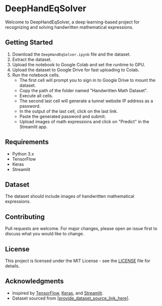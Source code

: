 # DeepHandEqSolver

Welcome to DeepHandEqSolver, a deep learning-based project for recognizing and solving handwritten mathematical expressions.

## Getting Started

1. Download the `DeepHandEqSolver.ipynb` file and the dataset.
2. Extract the dataset.
3. Upload the notebook to Google Colab and set the runtime to GPU.
4. Upload the dataset to Google Drive for fast uploading to Colab.
5. Run the notebook cells. 
   - The first cell will prompt you to sign in to Google Drive to mount the dataset.
   - Copy the path of the folder named "Handwritten Math Dataset".
   - Execute all cells.
   - The second last cell will generate a tunnel website IP address as a password.
   - In the output of the last cell, click on the last link.
   - Paste the generated password and submit.
   - Upload images of math expressions and click on "Predict" in the Streamlit app.

## Requirements

- Python 3.x
- TensorFlow
- Keras
- Streamlit

## Dataset

The dataset should include images of handwritten mathematical expressions.

## Contributing

Pull requests are welcome. For major changes, please open an issue first to discuss what you would like to change.

## License

This project is licensed under the MIT License - see the [LICENSE](LICENSE) file for details.

## Acknowledgments

- Inspired by [TensorFlow](https://www.tensorflow.org/), [Keras](https://keras.io/), and [Streamlit](https://streamlit.io/).
- Dataset sourced from [[provide_dataset_source_link_here](https://drive.google.com/file/d/1LaAvsxo7L_sqw4TefT7PJ_8nX5Zjujmk/view?usp=sharing)].

